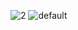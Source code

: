 ![2](https://user-images.githubusercontent.com/13490629/43752285-19e3ae4e-9a09-11e8-92aa-a78f83a796e5.png)
![default](https://user-images.githubusercontent.com/13490629/43752289-1d69d5fc-9a09-11e8-8e79-9a8c95f334e0.png)
